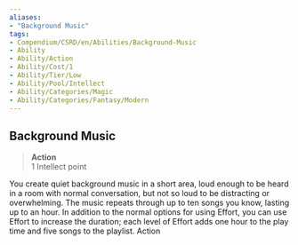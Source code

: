 ```yaml
---
aliases:
- "Background Music"
tags:
- Compendium/CSRD/en/Abilities/Background-Music
- Ability
- Ability/Action
- Ability/Cost/1
- Ability/Tier/Low
- Ability/Pool/Intellect
- Ability/Categories/Magic
- Ability/Categories/Fantasy/Modern
---
```


  
## Background Music
>**Action**  
>1 Intellect point

You create quiet background music in a short area, loud enough to be heard in a room with normal conversation, but not so loud to be distracting or overwhelming. The music repeats through up to ten songs you know, lasting up to an hour. In addition to the normal options for using Effort, you can use Effort to increase the duration; each level of Effort adds one hour to the play time and five songs to the playlist. Action


